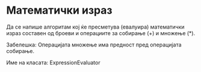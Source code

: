 # Математички израз
Да се напише алгоритам кој ќе пресметува (евалуира) математички израз составен од броеви и операциите 
за собирање (+) и множење (*).

Забелешка: Операцијата множење има предност пред операцијата собирање.

Име на класата: ExpressionEvaluator